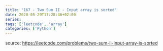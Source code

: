 ```yaml
---
title: "167 - Two Sum II - Input array is sorted"	
date: 2020-05-29T17:28:46+02:00
series:
tags: ['leetcode', 'array']
categories: ['Python']
---
```


source: https://leetcode.com/problems/two-sum-ii-input-array-is-sorted
